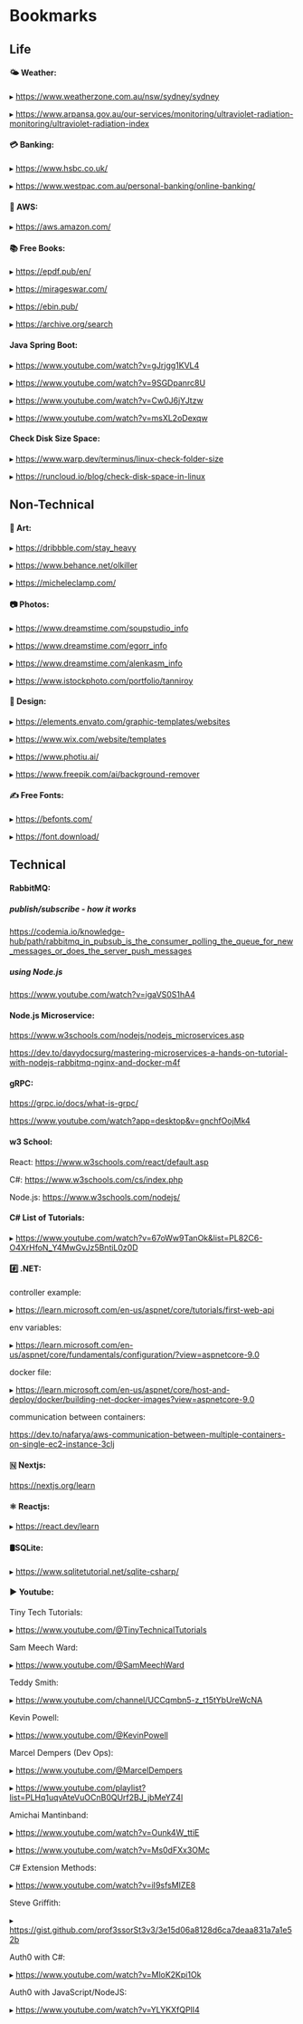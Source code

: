 # Bookmarks

## Life

#### 🌤️ Weather:

▸ https://www.weatherzone.com.au/nsw/sydney/sydney

▸ https://www.arpansa.gov.au/our-services/monitoring/ultraviolet-radiation-monitoring/ultraviolet-radiation-index

#### 💳 Banking:

▸ https://www.hsbc.co.uk/

▸ https://www.westpac.com.au/personal-banking/online-banking/

#### 🚀 AWS:

▸ https://aws.amazon.com/

#### 📚 Free Books:

▸ https://epdf.pub/en/

▸ https://mirageswar.com/

▸ https://ebin.pub/

▸ https://archive.org/search

#### Java Spring Boot:

▸ https://www.youtube.com/watch?v=gJrjgg1KVL4

▸ https://www.youtube.com/watch?v=9SGDpanrc8U

▸ https://www.youtube.com/watch?v=Cw0J6jYJtzw

▸ https://www.youtube.com/watch?v=msXL2oDexqw

#### Check Disk Size Space:

▸ https://www.warp.dev/terminus/linux-check-folder-size

▸ https://runcloud.io/blog/check-disk-space-in-linux

## Non-Technical

#### 🎨 Art:

▸ https://dribbble.com/stay_heavy

▸ https://www.behance.net/olkiller

▸ https://micheleclamp.com/

#### 📷 Photos:

▸ https://www.dreamstime.com/soupstudio_info

▸ https://www.dreamstime.com/egorr_info

▸ https://www.dreamstime.com/alenkasm_info

▸ https://www.istockphoto.com/portfolio/tanniroy

#### 📝 Design:

▸ https://elements.envato.com/graphic-templates/websites

▸ https://www.wix.com/website/templates

▸ https://www.photiu.ai/

▸ https://www.freepik.com/ai/background-remover

#### ✍ Free Fonts:

▸ https://befonts.com/

▸ https://font.download/

## Technical

#### RabbitMQ:

##### publish/subscribe - how it works

https://codemia.io/knowledge-hub/path/rabbitmq_in_pubsub_is_the_consumer_polling_the_queue_for_new_messages_or_does_the_server_push_messages

##### using Node.js

https://www.youtube.com/watch?v=igaVS0S1hA4

#### Node.js Microservice:

https://www.w3schools.com/nodejs/nodejs_microservices.asp

https://dev.to/davydocsurg/mastering-microservices-a-hands-on-tutorial-with-nodejs-rabbitmq-nginx-and-docker-m4f

#### gRPC:

https://grpc.io/docs/what-is-grpc/

https://www.youtube.com/watch?app=desktop&v=gnchfOojMk4

#### w3 School:

React:
https://www.w3schools.com/react/default.asp

C#:
https://www.w3schools.com/cs/index.php

Node.js:
https://www.w3schools.com/nodejs/

#### C# List of Tutorials:

▸ https://www.youtube.com/watch?v=67oWw9TanOk&list=PL82C6-O4XrHfoN_Y4MwGvJz5BntiL0z0D

#### #️⃣ .NET:

controller example:

▸ https://learn.microsoft.com/en-us/aspnet/core/tutorials/first-web-api

env variables:

▸ https://learn.microsoft.com/en-us/aspnet/core/fundamentals/configuration/?view=aspnetcore-9.0

docker file:

▸ https://learn.microsoft.com/en-us/aspnet/core/host-and-deploy/docker/building-net-docker-images?view=aspnetcore-9.0

communication between containers:

https://dev.to/nafarya/aws-communication-between-multiple-containers-on-single-ec2-instance-3clj

#### 🇳 Nextjs:

https://nextjs.org/learn

#### ⚛️ Reactjs:

▸ https://react.dev/learn

#### 🛢️SQLite:

▸ https://www.sqlitetutorial.net/sqlite-csharp/

#### ▶️ Youtube:

Tiny Tech Tutorials:

▸ https://www.youtube.com/@TinyTechnicalTutorials

Sam Meech Ward:

▸ https://www.youtube.com/@SamMeechWard

Teddy Smith:

▸ https://www.youtube.com/channel/UCCqmbn5-z_t15tYbUreWcNA

Kevin Powell:

▸ https://www.youtube.com/@KevinPowell

Marcel Dempers (Dev Ops):

▸ https://www.youtube.com/@MarcelDempers

▸ https://www.youtube.com/playlist?list=PLHq1uqvAteVuOCnB0QUrf2BJ_jbMeYZ4l

Amichai Mantinband:

▸ https://www.youtube.com/watch?v=Ounk4W_ttiE

▸ https://www.youtube.com/watch?v=Ms0dFXx3OMc

C# Extension Methods:

▸ https://www.youtube.com/watch?v=iI9sfsMIZE8

Steve Griffith:

▸ https://gist.github.com/prof3ssorSt3v3/3e15d06a8128d6ca7deaa831a7a1e52b

Auth0 with C#:

▸ https://www.youtube.com/watch?v=MloK2Kpi1Ok

Auth0 with JavaScript/NodeJS:

▸ https://www.youtube.com/watch?v=YLYKXfQPlI4
